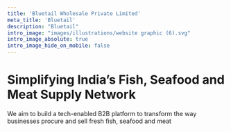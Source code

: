 ```yaml
---
title: 'Bluetail Wholesale Private Limited'
meta_title: 'Bluetail'
description: "Bluetail"
intro_image: "images/illustrations/website graphic (6).svg"
intro_image_absolute: true
intro_image_hide_on_mobile: false
---
```


# Simplifying India’s Fish, Seafood and Meat Supply Network

We aim to build a tech-enabled B2B platform to transform the way businesses procure and sell fresh fish, seafood and meat

